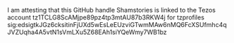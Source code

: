 I am attesting that this GitHub handle Shamstories is linked to the Tezos account tz1TCLG8ScAMjpe89pz4tp3mtAU87b3RKW4j for tzprofiles
sig:edsigtkJGz6cksitinFjUXd5wEsLeEUzviGTwmMAw6nMQ6FcXSUfmhc4qJVZUqha4A5vtN1sVmLXu5Z68EAh1siYQeWmy7WB1bz
